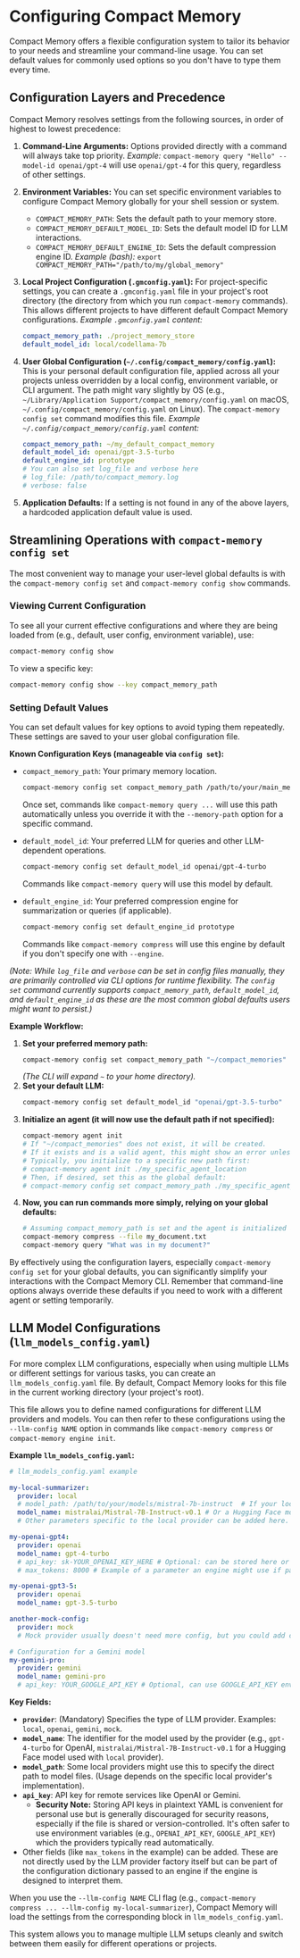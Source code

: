 # Configuring Compact Memory

Compact Memory offers a flexible configuration system to tailor its behavior to your needs and streamline your command-line usage. You can set default values for commonly used options so you don't have to type them every time.

## Configuration Layers and Precedence

Compact Memory resolves settings from the following sources, in order of highest to lowest precedence:

1.  **Command-Line Arguments:**
    Options provided directly with a command will always take top priority.
    *Example:* `compact-memory query "Hello" --model-id openai/gpt-4` will use `openai/gpt-4` for this query, regardless of other settings.

2.  **Environment Variables:**
    You can set specific environment variables to configure Compact Memory globally for your shell session or system.
    *   `COMPACT_MEMORY_PATH`: Sets the default path to your memory store.
    *   `COMPACT_MEMORY_DEFAULT_MODEL_ID`: Sets the default model ID for LLM interactions.
    *   `COMPACT_MEMORY_DEFAULT_ENGINE_ID`: Sets the default compression engine ID.
    *Example (bash):* `export COMPACT_MEMORY_PATH="/path/to/my/global_memory"`

3.  **Local Project Configuration (`.gmconfig.yaml`):**
    For project-specific settings, you can create a `.gmconfig.yaml` file in your project's root directory (the directory from which you run `compact-memory` commands).
    This allows different projects to have different default Compact Memory configurations.
    *Example `.gmconfig.yaml` content:*
    ```yaml
    compact_memory_path: ./project_memory_store
    default_model_id: local/codellama-7b
    ```

4.  **User Global Configuration (`~/.config/compact_memory/config.yaml`):**
    This is your personal default configuration file, applied across all your projects unless overridden by a local config, environment variable, or CLI argument. The path might vary slightly by OS (e.g., `~/Library/Application Support/compact_memory/config.yaml` on macOS, `~/.config/compact_memory/config.yaml` on Linux).
    The `compact-memory config set` command modifies this file.
    *Example `~/.config/compact_memory/config.yaml` content:*
    ```yaml
    compact_memory_path: ~/my_default_compact_memory
    default_model_id: openai/gpt-3.5-turbo
    default_engine_id: prototype
    # You can also set log_file and verbose here
    # log_file: /path/to/compact_memory.log
    # verbose: false
    ```

5.  **Application Defaults:**
    If a setting is not found in any of the above layers, a hardcoded application default value is used.

## Streamlining Operations with `compact-memory config set`

The most convenient way to manage your user-level global defaults is with the `compact-memory config set` and `compact-memory config show` commands.

### Viewing Current Configuration

To see all your current effective configurations and where they are being loaded from (e.g., default, user config, environment variable), use:

```bash
compact-memory config show
```

To view a specific key:

```bash
compact-memory config show --key compact_memory_path
```

### Setting Default Values

You can set default values for key options to avoid typing them repeatedly. These settings are saved to your user global configuration file.

**Known Configuration Keys (manageable via `config set`):**

*   `compact_memory_path`: Your primary memory location.
    ```bash
    compact-memory config set compact_memory_path /path/to/your/main_memory
    ```
    Once set, commands like `compact-memory query ...` will use this path automatically unless you override it with the `--memory-path` option for a specific command.

*   `default_model_id`: Your preferred LLM for queries and other LLM-dependent operations.
    ```bash
    compact-memory config set default_model_id openai/gpt-4-turbo
    ```
    Commands like `compact-memory query` will use this model by default.

*   `default_engine_id`: Your preferred compression engine for summarization or queries (if applicable).
    ```bash
    compact-memory config set default_engine_id prototype
    ```
    Commands like `compact-memory compress` will use this engine by default if you don't specify one with `--engine`.

*(Note: While `log_file` and `verbose` can be set in config files manually, they are primarily controlled via CLI options for runtime flexibility. The `config set` command currently supports `compact_memory_path`, `default_model_id`, and `default_engine_id` as these are the most common global defaults users might want to persist.)*


**Example Workflow:**

1.  **Set your preferred memory path:**
    ```bash
    compact-memory config set compact_memory_path "~/compact_memories"
    ```
    *(The CLI will expand `~` to your home directory).*
2.  **Set your default LLM:**
    ```bash
    compact-memory config set default_model_id "openai/gpt-3.5-turbo"
    ```
3.  **Initialize an agent (it will now use the default path if not specified):**
    ```bash
    compact-memory agent init
    # If "~/compact_memories" does not exist, it will be created.
    # If it exists and is a valid agent, this might show an error unless it's empty or a different path is given.
    # Typically, you initialize to a specific new path first:
    # compact-memory agent init ./my_specific_agent_location
    # Then, if desired, set this as the global default:
    # compact-memory config set compact_memory_path ./my_specific_agent_location
    ```
4.  **Now, you can run commands more simply, relying on your global defaults:**
    ```bash
    # Assuming compact_memory_path is set and the agent is initialized at that path
    compact-memory compress --file my_document.txt
    compact-memory query "What was in my document?"
    ```

By effectively using the configuration layers, especially `compact-memory config set` for your global defaults, you can significantly simplify your interactions with the Compact Memory CLI. Remember that command-line options always override these defaults if you need to work with a different agent or setting temporarily.

## LLM Model Configurations (`llm_models_config.yaml`)

For more complex LLM configurations, especially when using multiple LLMs or different settings for various tasks, you can create an `llm_models_config.yaml` file. By default, Compact Memory looks for this file in the current working directory (your project's root).

This file allows you to define named configurations for different LLM providers and models. You can then refer to these configurations using the `--llm-config NAME` option in commands like `compact-memory compress` or `compact-memory engine init`.

**Example `llm_models_config.yaml`:**

```yaml
# llm_models_config.yaml example

my-local-summarizer:
  provider: local
  # model_path: /path/to/your/models/mistral-7b-instruct  # If your local provider uses model_path
  model_name: mistralai/Mistral-7B-Instruct-v0.1 # Or a Hugging Face model name
  # Other parameters specific to the local provider can be added here.

my-openai-gpt4:
  provider: openai
  model_name: gpt-4-turbo
  # api_key: sk-YOUR_OPENAI_KEY_HERE # Optional: can be stored here or in env variables.
  # max_tokens: 8000 # Example of a parameter an engine might use if passed this config.

my-openai-gpt3-5:
  provider: openai
  model_name: gpt-3.5-turbo

another-mock-config:
  provider: mock
  # Mock provider usually doesn't need more config, but you could add custom fields if your mock was extended.

# Configuration for a Gemini model
my-gemini-pro:
  provider: gemini
  model_name: gemini-pro
  # api_key: YOUR_GOOGLE_API_KEY # Optional, can use GOOGLE_API_KEY env var
```

**Key Fields:**

*   **`provider`**: (Mandatory) Specifies the type of LLM provider. Examples: `local`, `openai`, `gemini`, `mock`.
*   **`model_name`**: The identifier for the model used by the provider (e.g., `gpt-4-turbo` for OpenAI, `mistralai/Mistral-7B-Instruct-v0.1` for a Hugging Face model used with `local` provider).
*   **`model_path`**: Some local providers might use this to specify the direct path to model files. (Usage depends on the specific local provider's implementation).
*   **`api_key`**: API key for remote services like OpenAI or Gemini.
    *   **Security Note:** Storing API keys in plaintext YAML is convenient for personal use but is generally discouraged for security reasons, especially if the file is shared or version-controlled. It's often safer to use environment variables (e.g., `OPENAI_API_KEY`, `GOOGLE_API_KEY`) which the providers typically read automatically.
*   Other fields (like `max_tokens` in the example) can be added. These are not directly used by the LLM provider factory itself but can be part of the configuration dictionary passed to an engine if the engine is designed to interpret them.

When you use the `--llm-config NAME` CLI flag (e.g., `compact-memory compress ... --llm-config my-local-summarizer`), Compact Memory will load the settings from the corresponding block in `llm_models_config.yaml`.

This system allows you to manage multiple LLM setups cleanly and switch between them easily for different operations or projects.
```
